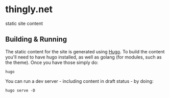 # thingly.net
static site content

## Building & Running
The static content for the site is generated using [Hugo](https://gohugo.io/). To build the content you'll need to have hugo installed, as well as golang (for modules, such as the theme). Once you have those simply do:

`hugo`

You can run a dev server - including content in draft status - by doing:

`hugo serve -D`
